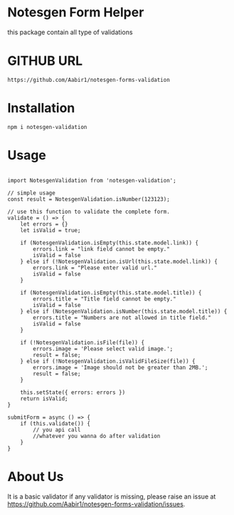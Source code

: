 # Notesgen Form Helper

this package contain all type of validations

# GITHUB URL
```
https://github.com/Aabir1/notesgen-forms-validation

```

# Installation
```
npm i notesgen-validation
```

# Usage
```

import NotesgenValidation from 'notesgen-validation';

// simple usage
const result = NotesgenValidation.isNumber(123123);

// use this function to validate the complete form.
validate = () => {
    let errors = {}
    let isValid = true;

    if (NotesgenValidation.isEmpty(this.state.model.link)) {
        errors.link = "link field cannot be empty."
        isValid = false
    } else if (!NotesgenValidation.isUrl(this.state.model.link)) {
        errors.link = "Please enter valid url."
        isValid = false
    }

    if (NotesgenValidation.isEmpty(this.state.model.title)) {
        errors.title = "Title field cannot be empty."
        isValid = false
    } else if (NotesgenValidation.isNumber(this.state.model.title)) {
        errors.title = "Numbers are not allowed in title field."
        isValid = false
    }

    if (!NotesgenValidation.isFile(file)) {
        errors.image = 'Please select valid image.';
        result = false;
    } else if (!NotesgenValidation.isValidFileSize(file)) {
        errors.image = 'Image should not be greater than 2MB.';
        result = false;
    }

    this.setState({ errors: errors })
    return isValid;
}

submitForm = async () => {
    if (this.validate()) {
        // you api call
        //whatever you wanna do after validation
    }
}
```

# About Us

It is a basic validator if any validator is missing, please raise an issue at  https://github.com/Aabir1/notesgen-forms-validation/issues.